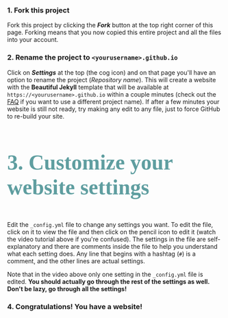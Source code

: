<div class="gs-section-01" markdown="1">
  
###  1. Fork this project 

Fork this project by clicking the __*Fork*__ button at the top right corner of this page. Forking means that you now copied this entire project and all the files into your account.

</div>

<div class="gs-section-02" markdown="1">

###  2. Rename the project to `<yourusername>.github.io` 

Click on __*Settings*__ at the top (the cog icon) and on that page you'll have an option to rename the project (*Repository name*). This will create a website with the **Beautiful Jekyll** template that will be available at `https://<yourusername>.github.io` within a couple minutes (check out the [FAQ](https://beautifuljekyll.com/faq/#custom-domain) if you want to use a different project name). If after a few minutes your website is still not ready, try making any edit to any file, just to force GitHub to re-build your site.

</div>

<div class="gs-section-03" markdown="1">

###   3. Customize your website settings 

Edit the `_config.yml` file to change any settings you want. To edit the file, click on it to view the file and then click on the pencil icon to edit it (watch the video tutorial above if you're confused).  The settings in the file are self-explanatory and there are comments inside the file to help you understand what each setting does. Any line that begins with a hashtag (`#`) is a comment, and the other lines are actual settings.

Note that in the video above only one setting in the `_config.yml` file is edited. **You should actually go through the rest of the settings as well. Don't be lazy, go through all the settings!**

</div>

<div class="gs-section-04" markdown="1">

###  4. Congratulations! You have a website! 

</div>


<style>

.gs-section-01 h1 {
  color: CadetBlue;
  font-size: 50px;
  font-family: Monaco;
  }
</style>
<style>
 .gs-section-02 h2 {
  color: gray25;
  font-size: 30px;
  font-family:Liberation Mono;
  }
  </style>
  <style>
  .gs-section-03 h3 {
  color: CadetBlue;
  font-size: 50px;
  font-family: Bitstream Vera Sans Mono;
  }
  
  </style>
  <style>
  .gs-section-04 h4 {
  color: gray25;
  font-size: 30px;
  font-family: DejaVu Sans Mon;
  }
  
</style>
